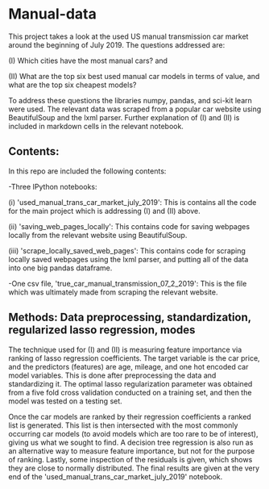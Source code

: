 # Manual-data

This project takes a look at the used US manual transmission car market around the beginning of July 2019. The questions addressed are:

(I) Which cities have the most manual cars? and

(II) What are the top six best used manual car models in terms of value, and what are the top six cheapest models?

To address these questions the libraries numpy, pandas, and sci-kit learn were used. The relevant data was scraped from a popular car website using BeautifulSoup and the lxml parser. Further explanation of (I) and (II) is included in markdown cells in the relevant notebook.

## Contents:

In this repo are included the following contents:

-Three IPython notebooks:

  (i) 'used_manual_trans_car_market_july_2019': This is contains all the code for the main project which is addressing (I) and (II) above.
  
  (ii) 'saving_web_pages_locally': This contains code for saving webpages locally from the relevant website using BeautifulSoup.
  
  (iii) 'scrape_locally_saved_web_pages': This contains code for scraping locally saved webpages using the lxml parser, and putting all of the data into one big pandas dataframe.
  
  -One csv file, 'true_car_manual_transmission_07_2_2019': 
  This is the file which was ultimately made from scraping the relevant website. 
  
  ## Methods: Data preprocessing, standardization, regularized lasso regression, modes
  
  The technique used for (I) and (II) is measuring feature importance via ranking of lasso regression coefficients. The target variable is the car price, and the predictors (features) are age, mileage, and one hot encoded car model variables. This is done after preprocessing the data and standardizing it. The optimal lasso regularization parameter was obtained from a five fold cross validation conducted on a training set, and then the model was tested on a testing set. 
  
  Once the car models are ranked by their regression coefficients a ranked list is generated. This list is then intersected with the most commonly occurring car models (to avoid models which are too rare to be of interest), giving us what we sought to find. A decision tree regression is also run as an alternative way to measure feature importance, but not for the purpose of ranking. Lastly, some inspection of the residuals is given, which shows they are close to normally distributed. The final results are given at the very end of the 'used_manual_trans_car_market_july_2019' notebook.  



